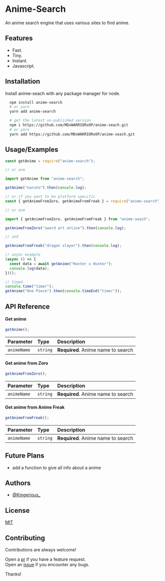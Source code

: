 # Anime-Search

An anime search engine that uses various sites to find anime.

## Features

- Fast.
- Tiny.
- Instant.
- Javascript.

## Installation

Install anime-seach with any package manager for node.

```bash
  npm install anime-search
  # or yarn
  yarn add anime-search

  # get the latest un-published version
  npm i https://github.com/MDxWARRIORxOP/anime-seach.git
  # or yarn
  yarn add https://github.com/MDxWARRIORxOP/anime-seach.git
```

## Usage/Examples

```javascript
const getAnime = require("anime-search");

// or esm

import getAnime from "anime-search";

getAnime("naruto").then(console.log);

// or if you want to be platform specific
const { getAnimeFromZoro, getAnimeFromFreak } = require("anime-search");

// or esm

import { getAnimeFromZoro, getAnimeFromFreak } from "anime-seach";

getAnimeFromZoro("sword art online").then(console.log);

// and

getAnimeFromFreak("dragon slayer").then(console.log);

// async example
(async () => {
  const data = await getAnime("Hunter x Hunter");
  console.log(data);
})();

// timed
console.time("timer");
getAnime("One Piece").then(console.timeEnd("timer"));
```

## API Reference

#### Get anime

```js
getAnime();
```

| Parameter   | Type     | Description                        |
| :---------- | :------- | :--------------------------------- |
| `animeName` | `string` | **Required**. Anime name to search |

#### Get anime from Zoro

```js
getAnimeFromZoro();
```

| Parameter   | Type     | Description                        |
| :---------- | :------- | :--------------------------------- |
| `animeName` | `string` | **Required**. Anime name to search |

#### Get anime from Anime Freak

```js
getAnimeFromFreak();
```

| Parameter   | Type     | Description                        |
| :---------- | :------- | :--------------------------------- |
| `animeName` | `string` | **Required**. Anime name to search |

## Future Plans

- add a function to give all info about a anime

## Authors

- [@Kingerious\_](https://www.github.com/MDxWARRIORxOP)

## License

[MIT](https://choosealicense.com/licenses/mit/)

## Contributing

Contributions are always welcome!

Open a [pr](https://github.com/MDxWARRIORxOP/anime-search/pulls) if you have a feature request.  
Open an [issue](https://github.com/MDxWARRIORxOP/anime-search/issues) if you encounter any bugs.

Thanks!
